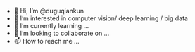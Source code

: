- 👋 Hi, I’m @duguqiankun
- 👀 I’m interested in computer vision/ deep learning / big data
- 🌱 I’m currently learning ...
- 💞️ I’m looking to collaborate on ...
- 📫 How to reach me ...

<!---
duguqiankun/duguqiankun is a ✨ special ✨ repository because its `README.md` (this file) appears on your GitHub profile.
You can click the Preview link to take a look at your changes.
--->
